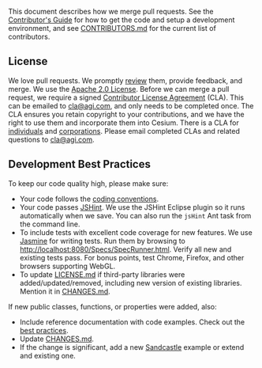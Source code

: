 This document describes how we merge pull requests.  See the [Contributor's Guide](https://github.com/AnalyticalGraphicsInc/cesium/wiki/Contributor%27s-Guide) for how to get the code and setup a development environment, and see [CONTRIBUTORS.md](CONTRIBUTORS.md) for the current list of contributors.

## License

We love pull requests.  We promptly [review](https://github.com/AnalyticalGraphicsInc/cesium/wiki/Code-Review-Tips) them, provide feedback, and merge.  We use the [Apache 2.0 License](LICENSE.md).  Before we can merge a pull request, we require a signed [Contributor License Agreement](http://producingoss.com/en/copyright-assignment.html#copyright-assignment-cla) (CLA).  This can be emailed to cla@agi.com, and only needs to be completed once.  The CLA ensures you retain copyright to your contributions, and we have the right to use them and incorporate them into Cesium.  There is a CLA for [individuals](http://www.agi.com/licenses/individual-cla-agi-v1.0.txt) and [corporations](http://www.agi.com/licenses/corporate-cla-agi-v1.0.txt).  Please email completed CLAs and related questions to [cla@agi.com](mailto:cla@agi.com).

## Development Best Practices

To keep our code quality high, please make sure:
* Your code follows the [coding conventions](https://github.com/AnalyticalGraphicsInc/cesium/wiki/JavaScript-Coding-Conventions).
* Your code passes [JSHint](http://www.jshint.com/).  We use the JSHint Eclipse plugin so it runs automatically when we save.  You can also run the `jsHint` Ant task from the command line.
* To include tests with excellent code coverage for new features.  We use [Jasmine](http://pivotal.github.com/jasmine/) for writing tests.  Run them by browsing to [http://localhost:8080/Specs/SpecRunner.html](http://localhost:8080/Specs/SpecRunner.html).  Verify all new and existing tests pass.  For bonus points, test Chrome, Firefox, and other browsers supporting WebGL.
* To update [LICENSE.md](LICENSE.md) if third-party libraries were added/updated/removed, including new version of existing libraries.  Mention it in [CHANGES.md](CHANGES.md).

If new public classes, functions, or properties were added, also:
   * Include reference documentation with code examples.  Check out the [best practices](https://github.com/AnalyticalGraphicsInc/cesium/wiki/Documentation-Best-Practices).
   * Update [CHANGES.md](CHANGES.md).
   * If the change is significant, add a new [Sandcastle](http://cesiumjs.org/Cesium/Apps/Sandcastle/index.html) example or extend and existing one.
